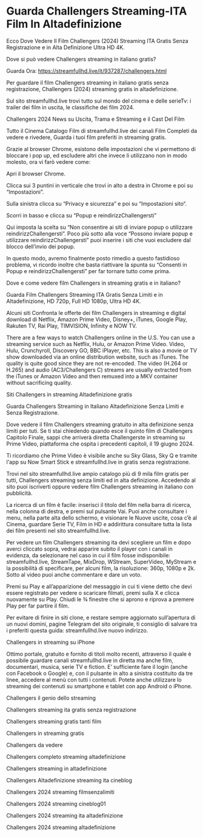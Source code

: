 # Guarda Challengers Streaming-ITA Film In Altadefinizione

Ecco Dove Vedere Il Film Challengers (2024) Streaming ITA Gratis Senza Registrazione e in Alta Definizione Ultra HD 4K.

Dove si può vedere Challengers streaming in italiano gratis?

Guarda Ora: https://streamfullhd.live/it/937287/challengers.html

Per guardare il film Challengers streaming in italiano gratis senza registrazione, Challengers (2024) streaming gratis in altadefinizione.

Sul sito streamfullhd.live trovi tutto sul mondo del cinema e delle serieTv: i trailer dei film in uscita, le classifiche dei film 2024.

Challengers 2024 News su Uscita, Trama e Streaming e il Cast Del Film

Tutto il Cinema Catalogo Film di streamfullhd.live dei canali Film Completi da vedere e rivedere, Guarda i tuoi film preferiti in streaming gratis.

Grazie al browser Chrome, esistono delle impostazioni che vi permettono di bloccare i pop up, ed escludere altri che invece li utilizzano non in modo molesto, ora vi farò vedere come:

Apri il browser Chrome.

Clicca sui 3 puntini in verticale che trovi in alto a destra in Chrome e poi su “Impostazioni”.

Sulla sinistra clicca su “Privacy e sicurezza” e poi su “Impostazioni sito“.

Scorri in basso e clicca su “Popup e reindirizzChallengersti”

Qui imposta la scelta su “Non consentire ai siti di inviare popup o utilizzare reindirizzChallengersti”. Poco più sotto alla voce “Possono inviare popup e utilizzare reindirizzChallengersti” puoi inserire i siti che vuoi escludere dal blocco dell’invio dei popup.

In questo modo, avremo finalmente posto rimedio a questo fastidioso problema, vi ricordo inoltre che basta riattivare la spunta su “Consenti in Popup e reindirizzChallengersti” per far tornare tutto come prima.

Dove e come vedere film Challengers in streaming gratis e in italiano?

Guarda Film Challengers Streaming ITA Gratis Senza Limiti e in Altadefinizione, HD 720p, Full HD 1080p, Ultra HD 4K.

Alcuni siti Confronta le offerte dei film Challengers in streaming e digital download di Netflix, Amazon Prime Video, Disney+, iTunes, Google Play, Rakuten TV, Rai Play, TIMVISION, Infinity e NOW TV.

There are a few ways to watch Challengers online in the U.S. You can use a streaming service such as Netflix, Hulu, or Amazon Prime Video. Video, Hulu, Crunchyroll, Discovery GO, BBC iPlayer, etc. This is also a movie or TV show downloaded via an online distribution website, such as iTunes. The quality is quite good since they are not re-encoded. The video (H.264 or H.265) and audio (AC3/Challengers C) streams are usually extracted from the iTunes or Amazon Video and then remuxed into a MKV container without sacrificing quality.

Siti Challengers in streaming Altadefinizione gratis

Guarda Challengers Streaming in Italiano Altadefinizione Senza Limiti e Senza Registrazione.

Dove vedere il film Challengers streaming gratuito in alta definizione senza limiti per tuti. Se ti stai chiedendo quando esce il quinto film di Challengers Capitolo Finale, sappi che arriverà diretta Challengerste in streaming su Prime Video, piattaforma che ospita i precedenti capitoli, il 19 giugno 2024. 

Ti ricordiamo che Prime Video è visibile anche su Sky Glass, Sky Q e tramite l'app su Now Smart Stick e streamfullhd.live in gratis senza registrazione. 

Trovi nel sito streamfullhd.live ampio catalogo più di 9 mila film gratis per tutti, Challengers streaming senza limiti ed in alta definizione. Accedendo al sito puoi iscriverti oppure vedere film Challengers streaming in italiano con pubblicità.

La ricerca di un film è facile: inserisci il titolo del film nella barra di ricerca, nella colonna di destra, e premi sul pulsante Vai. Puoi anche consultare i menu, nella parte alta dello schermo, e visionare le Nuove uscite, cosa c’è al Cinema, guardare Serie TV, Film in HD e addirittura consultare tutta la lista dei film presenti nel sito streamfullhd.live.

Per vedere un film Challengers streaming ita devi scegliere un film e dopo averci cliccato sopra, vedrai apparire subito il player con i canali in evidenza, da selezionare nel caso in cui il film fosse indisponibile: streamfullhd.live, StreamTape, MixDrop, WStream, SuperVideo, MyStream e la possibilità di specificare, per alcuni film, la risoluzione: 360p, 1080p e 2k. Sotto al video puoi anche commentare e dare un voto.

Premi su Play e all’apparizione del messaggio in cui ti viene detto che devi essere registrato per vedere o scaricare filmati, premi sulla X e clicca nuovamente su Play. Chiudi le ¾ finestre che si aprono e riprova a premere Play per far partire il film.

Per evitare di finire in siti clone, e restare sempre aggiornato sull’apertura di un nuovi domini, pagine Telegram del sito originale, ti consiglio di salvare tra i preferiti questa guida: streamfullhd.live nuovo indirizzo.

Challengers in streaming su iPhone

Ottimo portale, gratuito e fornito di titoli molto recenti, attraverso il quale è possibile guardare canali streamfullhd.live in diretta ma anche film, documentari, musica, serie TV e fiction. E’ sufficiente fare il login (anche con Facebook o Google) e, con il pulsante in alto a sinistra costituito da tre linee, accedere al menù con tutti i contenuti. Potete anche utilizzare lo streaming dei contenuti su smartphone e tablet con app Android o iPhone.

Challengers il genio dello streaming

Challengers streaming ita gratis senza registrazione

Challengers streaming gratis tanti film

Challengers in streaming gratis

Challengers da vedere

Challengers completo streaming altadefinizione

Challengers streaming in altadefinizione

Challengers Altadefinizione streaming ita cineblog

Challengers 2024 streaming filmsenzalimiti

Challengers 2024 streaming cineblog01

Challengers 2024 streaming ita altadefinizione

Challengers 2024 streaming altadefinizione
